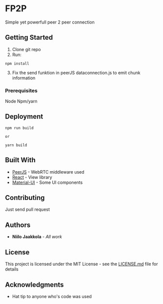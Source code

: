 ﻿# FP2P

Simple yet powerfull peer 2 peer connection

## Getting Started

1. Clone git repo
2. Run:

```
npm install
```
3. Fix the send funktion in peerJS dataconnection.js to emit chunk information

### Prerequisites

Node
Npm/yarn

## Deployment

```
npm run build

or

yarn build
```

## Built With

* [PeerJS](http://peerjs.com/) - WebRTC middleware used
* [React](https://reactjs.org/) - View library
* [Material-UI](http://www.material-ui.com/) - Some UI components

## Contributing
Just send pull request

## Authors

* **Niilo Jaakkola** - *All work*

## License

This project is licensed under the MIT License - see the [LICENSE.md](LICENSE.md) file for details

## Acknowledgments

* Hat tip to anyone who's code was used
